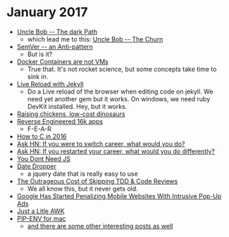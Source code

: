 
# January 2017

- [Uncle Bob -- The dark Path](http://blog.cleancoder.com/uncle-bob/2017/01/11/TheDarkPath.html) 
  - which lead me to this: [Uncle Bob -- The Churn](http://blog.cleancoder.com/uncle-bob/2016/07/27/TheChurn.html) 
- [SemVer -- an Anti-pattern]( https://surfingthe.cloud/semantic-versioning-anti-pattern/)
  - But is it?
- [Docker Containers are not VMs](https://blog.docker.com/2016/03/containers-are-not-vms/)
  - True that. It's not rocket science, but some concepts take time to sink in.
- [Live Reload with Jekyll](http://dan.doezema.com/2014/01/setting-up-livereload-with-jekyll/)
  - Do a Live reload of the browser when editing code on jekyll. We need yet another gem but it works. On windows, we need ruby DevKit installed. Hey, but it works.
- [Raising chickens, low-cost dinosaurs](https://medium.com/@ruicardosoesteves/raising-chickens-low-cost-dinosaurs-f12852a0ef64#.gxh32vkdx)
- [Reverse Engineered 16k apps](https://hackernoon.com/we-reverse-engineered-16k-apps-heres-what-we-found-51bdf3b456bb#.1j0anuo57)
    - F-E-A-R
- [How to C in 2016](https://matt.sh/howto-c)
- [Ask HN: If you were to switch career, what would you do?](https://news.ycombinator.com/item?id=13334480)
- [Ask HN: If you restarted your career, what would you do differently?](https://news.ycombinator.com/item?id=11641453)
- [You Dont Need JS](https://github.com/you-dont-need/You-Dont-Need-Javascript)
- [Date Dropper](http://felicegattuso.com/projects/datedropper/)
  - a jquery date that is really easy to use
- [The Outrageous Cost of Skipping TDD & Code Reviews](https://medium.com/javascript-scene/the-outrageous-cost-of-skipping-tdd-code-reviews-57887064c412)
  - We all know this, but it never gets old.
- [Google Has Started Penalizing Mobile Websites With Intrusive Pop-Up Ads](https://www.scribblrs.com/google-now-penalizing-mobile-ads/)
- [Just a Litle AWK](https://gregable.com/2010/09/why-you-should-know-just-little-awk.html)
- [PIP-ENV for mac](https://www.kennethreitz.org/essays/announcing-pipenv)
  - [and there are some other interesting posts as well](https://www.kennethreitz.org/essays/announcing-pipenv)

